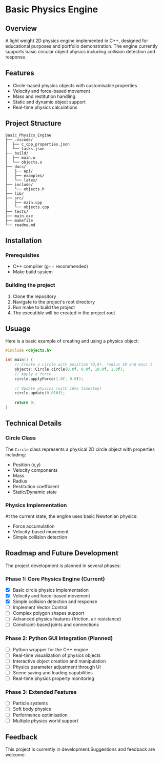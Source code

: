 # Basic Physics Engine

## Overview

A light weight 2D physics engine implemented in C++, designed for educational purposes and portfolio demonstration. The engine currently supports basic circular object physics including collision detection and response.

## Features

- Circle-based physics objects with customisable properties
- Velocity and force-based movement
- Mass and restitution handling
- Static and dynamic object support
- Real-time physics calculations
  
## Project Structure

```text
Basic_Physics_Engine
├── .vscode/
│  ├── c_cpp_properties.json
│  └── tasks.json
├── build/
│  ├── main.o
│  └── objects.o
├── docs/
│   ├── api/
│   ├── examples/
│   └── latex/
├── include/
│   └── objects.h
├── lib/
├── src/
│   ├── main.cpp
│   └── objects.cpp
├── tests/
├── main.exe
├── makefile
└── readme.md
```

## Installation

### Prerequisites

- C++ compilier (g++ recommended)
- Make build system

### Building the project

1. Clone the repository
2. Navigate to the project's root directory
3. Run make to build the project
4. The executible will be created in the project root

## Usuage

Here is a basic example of creating and using a physics object:

```cpp
#include <objects.h>

int main() {
    // Create a circle with position (0,0), radius 10 and mass 1
    objects::Circle circle(0.0f, 0.0f, 10.0f, 1.0f);
    // Apply a force
    circle.applyForce(1.0f, 0.0f);
    
    // Update physics (with 16ms timestep)
    circle.update(0.016f);
    
    return 0;
}
```

## Technical Details

### Circle Class

The `Circle` class represents a physical 2D circle object with properties including:

- Position (x,y)
- Velocity components
- Mass
- Radius
- Restitution coefficient
- Static/Dynamic state

### Physics Implementation

At the current state, the engine uses basic Newtonian physics:

- Force accumulation
- Velocity-based movement
- Simple collision detection

## Roadmap and Future Development

The project development is planned in several phases:

### Phase 1: Core Physics Engine (Current)

- [x] Basic circle physics implementation
- [x] Velocity and force-based movement
- [x] Simple collision detection and response
- [ ] Implement Vector Control
- [ ] Complex polygon shapes support
- [ ] Advanced physics features (friction, air resistance)
- [ ] Constraint-based joints and connections

### Phase 2: Python GUI Integration (Planned)

- [ ] Python wrapper for the C++ engine
- [ ] Real-time visualization of physics objects
- [ ] Interactive object creation and manipulation
- [ ] Physics parameter adjustment through UI
- [ ] Scene saving and loading capabilities
- [ ] Real-time physics property monitoring

### Phase 3: Extended Features

- [ ] Particle systems
- [ ] Soft body physics
- [ ] Performance optimisation
- [ ] Multiple physics world support

## Feedback

This project is currently in development.Suggestions and feedback are welcome.
